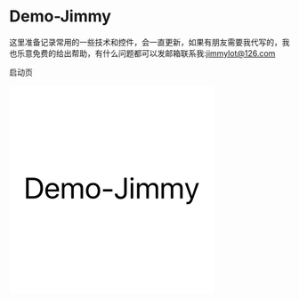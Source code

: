 # Demo-Jimmy

这里准备记录常用的一些技术和控件，会一直更新，如果有朋友需要我代写的，我也乐意免费的给出帮助，有什么问题都可以发邮箱联系我:jimmylot@126.com


启动页

![image](https://github.com/leisong1125/Demo-Jimmy/blob/master/Demo-Jimmy.png)

